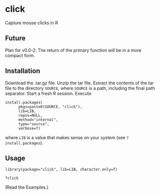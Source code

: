 # click
Capture mouse clicks in R

## Future

Plan for v0.0-2: The return of the primary function will be in a more compact form.

## Installation

Download the .tar.gz file. Unzip the tar file. Extract the contents of the tar file to the directory `SOURCE`, where `SOURCE` is a path, including the final path separator. Start a fresh R session. Execute

    install.packages(
	      pkgs=paste0(SOURCE, "click"),
	      lib=LIB,
	      repos=NULL,
	      method="internal",
	      type="source",
	      verbose=T)
  
where `LIB` is a value that makes sense on your system (see `?install.packages`).

## Usage

    library(package="click", lib=LIB, character.only=T)

    ?click

(Read the Examples.)
